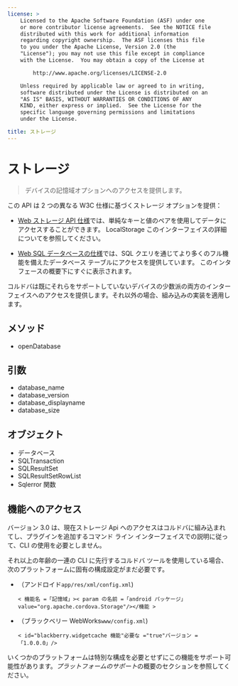 ```yaml
---
license: >
    Licensed to the Apache Software Foundation (ASF) under one
    or more contributor license agreements.  See the NOTICE file
    distributed with this work for additional information
    regarding copyright ownership.  The ASF licenses this file
    to you under the Apache License, Version 2.0 (the
    "License"); you may not use this file except in compliance
    with the License.  You may obtain a copy of the License at

        http://www.apache.org/licenses/LICENSE-2.0

    Unless required by applicable law or agreed to in writing,
    software distributed under the License is distributed on an
    "AS IS" BASIS, WITHOUT WARRANTIES OR CONDITIONS OF ANY
    KIND, either express or implied.  See the License for the
    specific language governing permissions and limitations
    under the License.

title: ストレージ
---
```


# ストレージ

> デバイスの記憶域オプションへのアクセスを提供します。

この API は 2 つの異なる W3C 仕様に基づくストレージ オプションを提供：

*   [Web ストレージ API 仕様][1]では、単純なキーと値のペアを使用してデータにアクセスすることができます。 LocalStorage このインターフェイスの詳細についてを参照してください。

*   [Web SQL データベースの仕様][2]では、SQL クエリを通じてより多くのフル機能を備えたデータベース テーブルにアクセスを提供しています。 このインタ フェースの概要下にすぐに表示されます。

 [1]: http://dev.w3.org/html5/webstorage/
 [2]: http://dev.w3.org/html5/webdatabase/

コルドバは既にそれらをサポートしていないデバイスの少数派の両方のインターフェイスへのアクセスを提供します。それ以外の場合、組み込みの実装を適用します。

## メソッド

*   openDatabase

## 引数

*   database_name
*   database_version
*   database_displayname
*   database_size

## オブジェクト

*   データベース
*   SQLTransaction
*   SQLResultSet
*   SQLResultSetRowList
*   Sqlerror 関数

## 機能へのアクセス

バージョン 3.0 は、現在ストレージ Api へのアクセスはコルドバに組み込まれてし、プラグインを追加するコマンド ライン インターフェイスでの説明に従って、CLI の使用を必要としません。

それ以上の年齢の一連の CLI に先行するコルドバ ツールを使用している場合、次のプラットフォームに固有の構成設定がまだ必要です。

*   （アンドロイド`app/res/xml/config.xml`)
    
        < 機能名 =「記憶域」>< param の名前 =「android パッケージ」value="org.apache.cordova.Storage"/></機能 >
        

*   （ブラックベリー WebWorks`www/config.xml`)
    
        < id="blackberry.widgetcache 機能"必要な ="true"バージョン =「1.0.0.0」/>
        

いくつかのプラットフォームは特別な構成を必要とせずにこの機能をサポート可能性があります。*プラットフォームのサポート*の概要のセクションを参照してください。